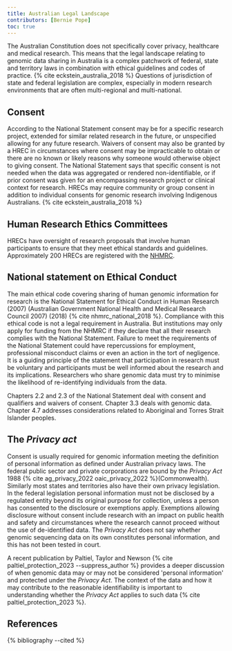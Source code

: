 ```yaml
---
title: Australian Legal Landscape
contributors: [Bernie Pope]
toc: true
---
```


The Australian Constitution does not specifically cover privacy, healthcare and medical research. This means that the legal landscape relating to genomic data sharing in Australia is a complex patchwork of federal, state and territory laws in combination with ethical guidelines and codes of practice. {% cite eckstein_australia_2018 %} Questions of jurisdiction of state and federal legislation are complex, especially in modern research environments that are often multi-regional and multi-national.

## Consent

According to the National Statement consent may be for a specific research project, extended for similar related research in the future, or unspecified allowing for any future research. Waivers of consent may also be granted by a HREC in circumstances where consent may be impracticable to obtain or there are no known or likely reasons why someone would otherwise object to giving consent. The National Statement says that specific consent is not needed when the data was aggregated or rendered non-identifiable, or if prior consent was given for an encompassing research project or clinical context for research. HRECs may require community or group consent in addition to individual consents for genomic research involving Indigenous Australians. {% cite eckstein_australia_2018 %}

## Human Research Ethics Committees

HRECs have oversight of research proposals that involve human participants to ensure that they meet ethical standards and guidelines. Approximately 200 HRECs are registered with the [NHMRC](https://www.nhmrc.gov.au/research-policy/ethics/human-research-ethics-committees). 

## National statement on Ethical Conduct

The main ethical code covering sharing of human genomic information for research is the National Statement for Ethical Conduct in Human Research (2007) (Australian Government National Health and Medical Research Council 2007) (2018) {% cite nhmrc_national_2018 %}. Compliance with this ethical code is not a legal requirement in Australia. But institutions may only apply for funding from the NHMRC if they declare that all their research complies with the National Statement. Failure to meet the requirements of the National Statement could have repercussions for employment, professional misconduct claims or even an action in the tort of negligence. It is a guiding principle of the statement that participation in research must be voluntary and participants must be well informed about the research and its implications. Researchers who share genomic data must try to minimise the likelihood of re-identifying individuals from the data.

Chapters 2.2 and 2.3 of the National Statement deal with consent and qualifiers and waivers of consent. Chapter 3.3 deals with genomic data. Chapter 4.7 addresses considerations related to Aboriginal and Torres Strait Islander peoples.

## The *Privacy act*

Consent is usually required for genomic information meeting the definition of personal information as defined under Australian privacy laws. The federal public sector and private corporations are bound by the *Privacy Act* 1988 {% cite ag_privacy_2022 oaic_privacy_2022 %}(Commonwealth). Similarly most states and territories also have their own privacy legislation. In the federal legislation personal information must not be disclosed by a regulated entity beyond its original purpose for collection, unless a person has consented to the disclosure or exemptions apply. Exemptions allowing disclosure without consent include research with an impact on public health and safety and circumstances where the research cannot proceed without the use of de-identified data. The *Privacy Act* does not say whether genomic sequencing data on its own constitutes personal information, and this has not been tested in court. 

A recent publication by Paltiel, Taylor and Newson {% cite paltiel_protection_2023 --suppress_author %} provides a deeper discussion of when genomic data may or may not be considered 'personal information' and protected under the *Privacy Act*. The context of the data and how it may contribute to the reasonable identifiability is important to understanding whether the *Privacy Act* applies to such data {% cite paltiel_protection_2023 %}.

## References

{% bibliography --cited %}

